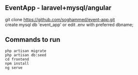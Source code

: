 ## EventApp - laravel+mysql/angular

git clone https://github.com/soghammed/event-app.git   
create mysql db 'event_app' or edit .env with preferred dbname;     

## Commands to run
```
php artisan migrate   
php artisan db:seed    
cd frontend   
npm install   
ng serve
```
